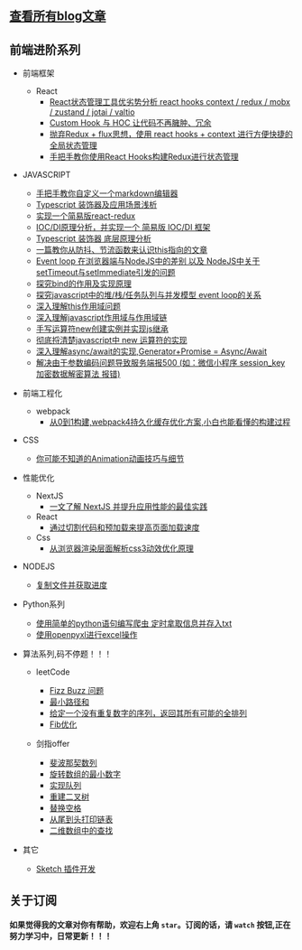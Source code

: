 ## [查看所有blog文章](https://github.com/AwesomeDevin/blog/issues)


## 前端进阶系列

- 前端框架
  - React
    - [React状态管理工具优劣势分析 react hooks context / redux / mobx / zustand / jotai / valtio](https://github.com/AwesomeDevin/blog/issues/81)  
    - [Custom Hook 与 HOC 让代码不再臃肿、冗余](https://github.com/AwesomeDevin/blog/issues/65)  
    - [抛弃Redux + flux思想，使用 react hooks + context 进行方便快捷的全局状态管理](https://github.com/AwesomeDevin/blog/issues/79)   
    - [手把手教你使用React Hooks构建Redux进行状态管理](https://github.com/AwesomeDevin/blog/issues/28)  

- JAVASCRIPT
  - [手把手教你自定义一个markdown编辑器](https://github.com/AwesomeDevin/blog/issues/67)  
  - [Typescript 装饰器及应用场景浅析](https://github.com/AwesomeDevin/blog/issues/62)  
  - [实现一个简易版react-redux](https://github.com/AwesomeDevin/blog/issues/48)  
  - [IOC/DI原理分析，并实现一个 简易版 IOC/DI 框架](https://github.com/AwesomeDevin/blog/issues/44)   
  - [Typescript 装饰器 底层原理分析](https://github.com/AwesomeDevin/blog/issues/43)   
  - [一篇教你从防抖、节流函数来认识this指向的文章](https://github.com/AwesomeDevin/blog/issues/31)  
  - [Event loop 在浏览器端与NodeJS中的差别 以及 NodeJS中关于setTimeout与setImmediate引发的问题](https://github.com/AwesomeDevin/blog/issues/26)  
  - [探究bind的作用及实现原理](https://github.com/AwesomeDevin/blog/issues/25)  
  - [探究javascript中的堆/栈/任务队列与并发模型 event loop的关系](https://github.com/AwesomeDevin/blog/issues/12)  
  - [深入理解this作用域问题](https://github.com/AwesomeDevin/blog/issues/10)  
  - [深入理解javascript作用域与作用域链](https://github.com/AwesomeDevin/blog/issues/9)  
  - [手写运算符new创建实例并实现js继承](https://github.com/AwesomeDevin/blog/issues/8)  
  - [彻底捋清楚javascript中 new 运算符的实现](https://github.com/AwesomeDevin/blog/issues/7)  
  - [深入理解async/await的实现,Generator+Promise = Async/Await](https://github.com/AwesomeDevin/blog/issues/3)  
  - [解决由于参数编码问题导致服务端报500 (如：微信小程序 session_key 加密数据解密算法 报错)](https://github.com/AwesomeDevin/blog/issues/2)  

- 前端工程化
  - webpack
    - [从0到1构建,webpack4持久化缓存优化方案,小白也能看懂的构建过程](https://github.com/AwesomeDevin/blog/issues/4)
  
- CSS
  - [你可能不知道的Animation动画技巧与细节](https://github.com/AwesomeDevin/blog/issues/35)  

- 性能优化
  - NextJS
    - [一文了解 NextJS 并提升应用性能的最佳实践](https://github.com/AwesomeDevin/blog/issues/74)  
  - React
    - [通过切割代码和预加载来提高页面加载速度](https://github.com/AwesomeDevin/blog/issues/84)
  - Css
    - [从浏览器渲染层面解析css3动效优化原理](https://github.com/AwesomeDevin/blog/issues/39)


- NODEJS
  - [复制文件并获取进度](https://github.com/AwesomeDevin/blog/issues/47)

- Python系列
  - [使用简单的python语句编写爬虫 定时拿取信息并存入txt](https://github.com/AwesomeDevin/blog/issues/6)  
  - [使用openpyxl进行excel操作](https://github.com/AwesomeDevin/blog/issues/5)


- 算法系列,码不停题！！！
  - leetCode
    - [Fizz Buzz 问题 ](https://github.com/AwesomeDevin/blog/issues/23)  
    - [最小路径和 ](https://github.com/AwesomeDevin/blog/issues/22)  
    - [给定一个没有重复数字的序列，返回其所有可能的全排列](https://github.com/AwesomeDevin/blog/issues/11)  
    - [Fib优化](https://github.com/AwesomeDevin/blog/issues/49)  

  - 剑指offer
    - [斐波那契数列](https://github.com/AwesomeDevin/blog/issues/20)  
    - [旋转数组的最小数字](https://github.com/AwesomeDevin/blog/issues/19)  
    - [实现队列 ](https://github.com/AwesomeDevin/blog/issues/18)  
    - [重建二叉树](https://github.com/AwesomeDevin/blog/issues/17)  
    - [替换空格](https://github.com/AwesomeDevin/blog/issues/16)  
    - [从尾到头打印链表](https://github.com/AwesomeDevin/blog/issues/15)  
    - [二维数组中的查找](https://github.com/AwesomeDevin/blog/issues/14)  


- 其它
  - [Sketch 插件开发](https://github.com/AwesomeDevin/blog/issues/83)
  


## 关于订阅
#### 如果觉得我的文章对你有帮助，欢迎右上角 `star`。订阅的话，请 `watch` 按钮,正在努力学习中，日常更新！！！

